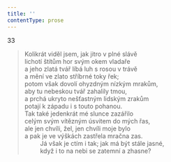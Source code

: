 ```yaml
---
title: ''
contentType: prose
---
```


33

> Kolikrát viděl jsem, jak jitro v plné slávě  
> lichotí štítům hor svým okem vladaře  
> a jeho zlatá tvář líbá luh s rosou v trávě  
> a mění ve zlato stříbrné toky řek;  
> potom však dovolí ohyzdným nízkým mrakům,  
> aby tu nebeskou tvář zahalily tmou,  
> a prchá ukryto nešťastným lidským zrakům  
> potají k západu i s touto pohanou.  
> Tak také jedenkrát mé slunce zazářilo  
> celým svým vítězným úsvitem do mých řas,  
> ale jen chvíli, žel, jen chvíli moje bylo  
> a pak je ve výškách zastřela mračna zas.  
>          Já však je ctím i tak; jak má být stále jasné,  
>          když i to na nebi se zatemní a zhasne?
